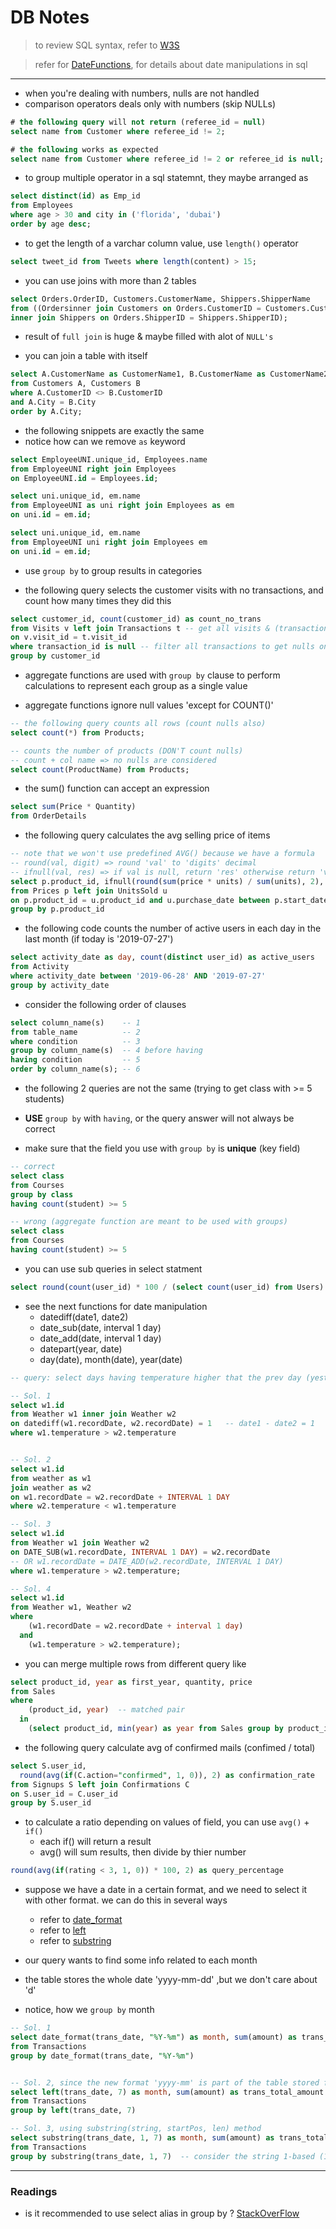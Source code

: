 # DB Notes

> to review SQL syntax, refer to [W3S](https://www.w3schools.com/sql/default.asp)

> refer for [DateFunctions](https://www.w3schools.com/sql/func_sqlserver_current_timestamp.asp), for details about date manipulations in sql

---

- when you're dealing with numbers, nulls are not handled
- comparison operators deals only with numbers (skip NULLs)

```sql
# the following query will not return (referee_id = null)
select name from Customer where referee_id != 2;

# the following works as expected
select name from Customer where referee_id != 2 or referee_id is null;
```

- to group multiple operator in a sql statemnt, they maybe arranged as

```sql
select distinct(id) as Emp_id
from Employees
where age > 30 and city in ('florida', 'dubai')
order by age desc;
```

- to get the length of a varchar column value, use `length()` operator

```sql
select tweet_id from Tweets where length(content) > 15;
```

- you can use joins with more than 2 tables

```sql
select Orders.OrderID, Customers.CustomerName, Shippers.ShipperName
from ((Ordersinner join Customers on Orders.CustomerID = Customers.CustomerID)
inner join Shippers on Orders.ShipperID = Shippers.ShipperID);
```

- result of `full join` is huge & maybe filled with alot of `NULL's`

- you can join a table with itself

```sql
select A.CustomerName as CustomerName1, B.CustomerName as CustomerName2, A.City
from Customers A, Customers B
where A.CustomerID <> B.CustomerID
and A.City = B.City
order by A.City;
```

- the following snippets are exactly the same
- notice how can we remove `as` keyword

```sql
select EmployeeUNI.unique_id, Employees.name
from EmployeeUNI right join Employees
on EmployeeUNI.id = Employees.id;

select uni.unique_id, em.name
from EmployeeUNI as uni right join Employees as em
on uni.id = em.id;

select uni.unique_id, em.name
from EmployeeUNI uni right join Employees em
on uni.id = em.id;
```

- use `group by` to group results in categories

- the following query selects the customer visits with no transactions, and count how many times they did this

```sql
select customer_id, count(customer_id) as count_no_trans
from Visits v left join Transactions t -- get all visits & (transactions or null)
on v.visit_id = t.visit_id
where transaction_id is null -- filter all transactions to get nulls only
group by customer_id
```

- aggregate functions are used with `group by` clause to perform calculations to represent each group as a single value

- aggregate functions ignore null values 'except for COUNT()'

```sql
-- the following query counts all rows (count nulls also)
select count(*) from Products;

-- counts the number of products (DON'T count nulls)
-- count + col name => no nulls are considered
select count(ProductName) from Products;
```

- the sum() function can accept an expression

```sql
select sum(Price * Quantity)
from OrderDetails
```

- the following query calculates the avg selling price of items

```sql
-- note that we won't use predefined AVG() because we have a formula
-- round(val, digit) => round 'val' to 'digits' decimal
-- ifnull(val, res) => if val is null, return 'res' otherwise return 'val'
select p.product_id, ifnull(round(sum(price * units) / sum(units), 2), 0) as average_price
from Prices p left join UnitsSold u
on p.product_id = u.product_id and u.purchase_date between p.start_date and p.end_date
group by p.product_id
```

- the following code counts the number of active users in each day in the last month (if today is '2019-07-27')

```sql
select activity_date as day, count(distinct user_id) as active_users
from Activity
where activity_date between '2019-06-28' AND '2019-07-27'
group by activity_date
```

- consider the following order of clauses

```sql
select column_name(s)    -- 1
from table_name          -- 2
where condition          -- 3
group by column_name(s)  -- 4 before having
having condition         -- 5
order by column_name(s); -- 6
```

- the following 2 queries are not the same (trying to get class with >= 5 students)

- **USE** `group by` with `having`, or the query answer will not always be correct

- make sure that the field you use with `group by` is **unique** (key field)

```sql
-- correct
select class
from Courses
group by class
having count(student) >= 5

-- wrong (aggregate function are meant to be used with groups)
select class
from Courses
having count(student) >= 5
```

- you can use sub queries in select statment

```sql
select round(count(user_id) * 100 / (select count(user_id) from Users) ,2) as percentage
```

- see the next functions for date manipulation
  - datediff(date1, date2)
  - date_sub(date, interval 1 day)
  - date_add(date, interval 1 day)
  - datepart(year, date)
  - day(date), month(date), year(date)

```sql
-- query: select days having temperature higher that the prev day (yesterday)

-- Sol. 1
select w1.id
from Weather w1 inner join Weather w2
on datediff(w1.recordDate, w2.recordDate) = 1   -- date1 - date2 = 1
where w1.temperature > w2.temperature


-- Sol. 2
select w1.id
from weather as w1
join weather as w2
on w1.recordDate = w2.recordDate + INTERVAL 1 DAY
where w2.temperature < w1.temperature

-- Sol. 3
select w1.id
from Weather w1 join Weather w2
on DATE_SUB(w1.recordDate, INTERVAL 1 DAY) = w2.recordDate
-- OR w1.recordDate = DATE_ADD(w2.recordDate, INTERVAL 1 DAY)
where w1.temperature > w2.temperature;

-- Sol. 4
select w1.id
from Weather w1, Weather w2
where
    (w1.recordDate = w2.recordDate + interval 1 day)
  and
    (w1.temperature > w2.temperature);
```

- you can merge multiple rows from different query like

```sql
select product_id, year as first_year, quantity, price
from Sales
where
    (product_id, year)  -- matched pair
  in
    (select product_id, min(year) as year from Sales group by product_id);
```

- the following query calculate avg of confirmed mails (confimed / total)

```sql
select S.user_id, 
  round(avg(if(C.action="confirmed", 1, 0)), 2) as confirmation_rate
from Signups S left join Confirmations C
on S.user_id = C.user_id
group by S.user_id
```

- to calculate a ratio depending on values of field, you can use `avg()` + `if()`
  - each if() will return a result
  - avg() will sum results, then divide by thier number

```sql
round(avg(if(rating < 3, 1, 0)) * 100, 2) as query_percentage
```

- suppose we have a date in a certain format, and we need to select it with other format. we can do this in several ways
  - refer to [date_format](https://www.w3schools.com/sql/func_mysql_date_format.asp)
  - refer to [left](https://www.w3schools.com/sql/func_sqlserver_left.asp)
  - refer to [substring](https://www.w3schools.com/sql/func_sqlserver_substring.asp)

- our query wants to find some info related to each month
- the table stores the whole date 'yyyy-mm-dd' ,but we don't care about 'd'

- notice, how we `group by` month

```sql
-- Sol. 1
select date_format(trans_date, "%Y-%m") as month, sum(amount) as trans_total_amount
from Transactions
group by date_format(trans_date, "%Y-%m")


-- Sol. 2, since the new format 'yyyy-mm' is part of the table stored format 'yyyy-mm-dd', we can take part of it (sut string)
select left(trans_date, 7) as month, sum(amount) as trans_total_amount
from Transactions
group by left(trans_date, 7)

-- Sol. 3, using substring(string, startPos, len) method
select substring(trans_date, 1, 7) as month, sum(amount) as trans_total_amount
from Transactions
group by substring(trans_date, 1, 7)  -- consider the string 1-based (1st char index is 1)
```


---

### Readings

- is it recommended to use select alias in group by ? [StackOverFlow](https://stackoverflow.com/questions/3841295/sql-using-alias-in-group-by)